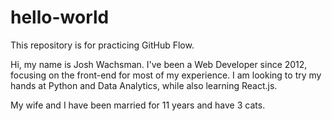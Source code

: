 # hello-world
This repository is for practicing GitHub Flow.

Hi, my name is Josh Wachsman. I've been a Web Developer since 2012, focusing on the front-end for most of my experience.  I am looking to try my hands at Python and Data Analytics, while also learning React.js.

My wife and I have been married for 11 years and have 3 cats.
